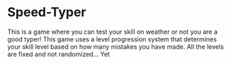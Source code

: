 # Speed-Typer
This is a game where you can test your skill on weather or not you are a good typer!
This game uses a level progression system that determines your skill level based on how many mistakes you have made.
All the levels are fixed and not randomized... Yet
